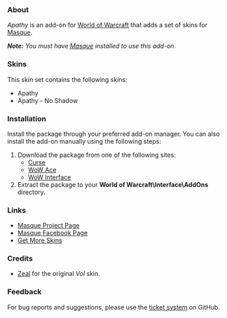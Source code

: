 ### About ###

_Apathy_ is an add-on for [World of Warcraft](https://worldofwarcraft.com "World of Warcraft Website") that adds a set of skins for [Masque][].

_**Note:** You must have [Masque][] installed to use this add-on._

### Skins ###

This skin set contains the following skins:

- Apathy
- Apathy - No Shadow

### Installation ###

Install the package through your preferred add-on manager. You can also install the add-on manually using the following steps:

1. Download the package from one of the following sites:
    - [Curse](https://mods.curse.com/addons/wow/masque-apathy "Download from Curse")
    - [WoW Ace](https://www.wowace.com/projects/masque-apathy "Download from WoW Ace")
    - [WoW Interface](http://www.wowinterface.com/downloads/info8870 "Download from WoW Interface")
2. Extract the package to your **World of Warcraft\Interface\AddOns** directory.

### Links ###

- [Masque Project Page][Masque]
- [Masque Facebook Page](https://www.facebook.com/masqueui "Masque on Facebook")
- [Get More Skins](https://github.com/stormfx/masque/wiki/skin-list "Masque Skin List")

### Credits ###

- [Zeal](https://www.wowace.com/members/zeal) for the original _Vol_ skin.

### Feedback ###

For bug reports and suggestions, please use the [ticket system](https://github.com/stormfx/masque_apathy/issues) on GitHub.

[Masque]: https://www.wowace.com/projects/masque (Masque Project Page)

